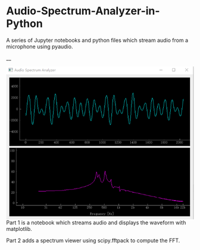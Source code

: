 # Audio-Spectrum-Analyzer-in-Python
A series of Jupyter notebooks and python files which stream audio from a microphone using pyaudio.

__

<img src="Screenshot.png"
     alt="Markdown Monster icon"
     style="float: left; margin-right: 10px;" />

Part 1 is a notebook which streams audio and displays the waveform with matplotlib.

Part 2 adds a spectrum viewer using scipy.fftpack to compute the FFT.
